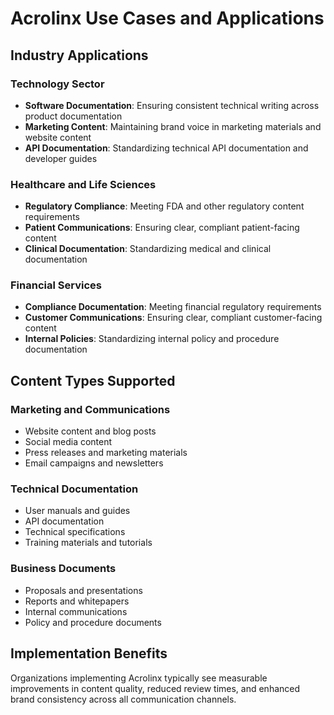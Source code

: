 # Acrolinx Use Cases and Applications

## Industry Applications

### Technology Sector

- **Software Documentation**: Ensuring consistent technical writing across
  product documentation
- **Marketing Content**: Maintaining brand voice in marketing materials and
  website content
- **API Documentation**: Standardizing technical API documentation and developer
  guides

### Healthcare and Life Sciences

- **Regulatory Compliance**: Meeting FDA and other regulatory content
  requirements
- **Patient Communications**: Ensuring clear, compliant patient-facing content
- **Clinical Documentation**: Standardizing medical and clinical documentation

### Financial Services

- **Compliance Documentation**: Meeting financial regulatory requirements
- **Customer Communications**: Ensuring clear, compliant customer-facing content
- **Internal Policies**: Standardizing internal policy and procedure
  documentation

## Content Types Supported

### Marketing and Communications

- Website content and blog posts
- Social media content
- Press releases and marketing materials
- Email campaigns and newsletters

### Technical Documentation

- User manuals and guides
- API documentation
- Technical specifications
- Training materials and tutorials

### Business Documents

- Proposals and presentations
- Reports and whitepapers
- Internal communications
- Policy and procedure documents

## Implementation Benefits

Organizations implementing Acrolinx typically see measurable improvements in
content quality, reduced review times, and enhanced brand consistency across all
communication channels.
